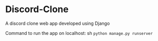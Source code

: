 # Discord-Clone
A discord clone web app developed using Django


Command to run the app on localhost:
sh
``
python manage.py runserver
``
